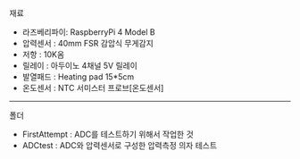 재료  

- 라즈베리파이: RaspberryPi 4 Model B
- 압력센서 : 40mm FSR 감압식 무게감지
- 저항 : 10K옴
- 릴레이 : 아두이노 4채널 5V 릴레이
- 발열패드 : Heating pad 15*5cm
- 온도센서 : NTC 서미스터 프로브[온도센서]

---
폴더
- FirstAttempt : ADC를 테스트하기 위해서 작업한 것
- ADCtest : ADC와 압력센서로 구성한 압력측정 의자 테스트

